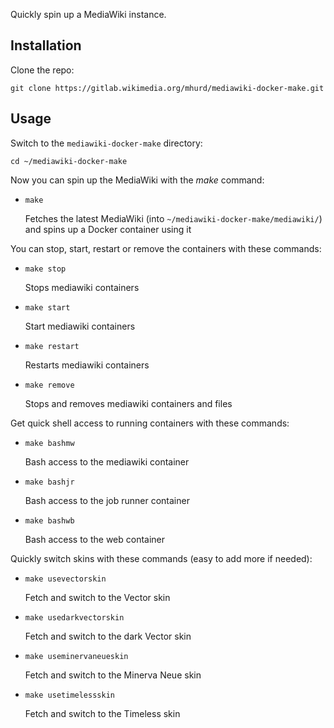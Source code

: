 Quickly spin up a MediaWiki instance.

## Installation 

Clone the repo:

    git clone https://gitlab.wikimedia.org/mhurd/mediawiki-docker-make.git

## Usage

Switch to the `mediawiki-docker-make` directory:

    cd ~/mediawiki-docker-make

Now you can spin up the MediaWiki with the *make* command:
-   ```
    make
     ```
    Fetches the latest MediaWiki (into `~/mediawiki-docker-make/mediawiki/`) and spins up a Docker container using it

You can stop, start, restart or remove the containers with these commands:
-   ```
    make stop
     ```
    Stops mediawiki containers

-   ```
    make start
     ```
    Start mediawiki containers

-   ```
    make restart
     ```
    Restarts mediawiki containers

-   ```
    make remove
     ```
    Stops and removes mediawiki containers and files

Get quick shell access to running containers with these commands:
-   ```
    make bashmw
     ```
    Bash access to the mediawiki container

-   ```
    make bashjr
     ```
    Bash access to the job runner container

-   ```
    make bashwb
     ```
    Bash access to the web container

Quickly switch skins with these commands (easy to add more if needed):

-   ```
    make usevectorskin
     ```
    Fetch and switch to the Vector skin

-   ```
    make usedarkvectorskin
     ```
    Fetch and switch to the dark Vector skin

-   ```
    make useminervaneueskin
     ```
    Fetch and switch to the Minerva Neue skin
    
-   ```
    make usetimelessskin
     ```
    Fetch and switch to the Timeless skin